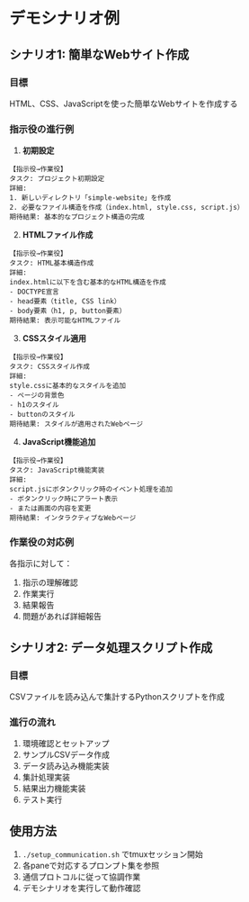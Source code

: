 # デモシナリオ例

## シナリオ1: 簡単なWebサイト作成

### 目標
HTML、CSS、JavaScriptを使った簡単なWebサイトを作成する

### 指示役の進行例

1. **初期設定**
```
【指示役→作業役】
タスク: プロジェクト初期設定
詳細: 
1. 新しいディレクトリ「simple-website」を作成
2. 必要なファイル構造を作成（index.html, style.css, script.js）
期待結果: 基本的なプロジェクト構造の完成
```

2. **HTMLファイル作成**
```
【指示役→作業役】
タスク: HTML基本構造作成
詳細: 
index.htmlに以下を含む基本的なHTML構造を作成
- DOCTYPE宣言
- head要素（title, CSS link）
- body要素（h1, p, button要素）
期待結果: 表示可能なHTMLファイル
```

3. **CSSスタイル適用**
```
【指示役→作業役】
タスク: CSSスタイル作成
詳細:
style.cssに基本的なスタイルを追加
- ページの背景色
- h1のスタイル
- buttonのスタイル
期待結果: スタイルが適用されたWebページ
```

4. **JavaScript機能追加**
```
【指示役→作業役】
タスク: JavaScript機能実装
詳細:
script.jsにボタンクリック時のイベント処理を追加
- ボタンクリック時にアラート表示
- または画面の内容を変更
期待結果: インタラクティブなWebページ
```

### 作業役の対応例

各指示に対して：
1. 指示の理解確認
2. 作業実行
3. 結果報告
4. 問題があれば詳細報告

## シナリオ2: データ処理スクリプト作成

### 目標
CSVファイルを読み込んで集計するPythonスクリプトを作成

### 進行の流れ
1. 環境確認とセットアップ
2. サンプルCSVデータ作成
3. データ読み込み機能実装
4. 集計処理実装
5. 結果出力機能実装
6. テスト実行

## 使用方法

1. `./setup_communication.sh` でtmuxセッション開始
2. 各paneで対応するプロンプト集を参照
3. 通信プロトコルに従って協調作業
4. デモシナリオを実行して動作確認